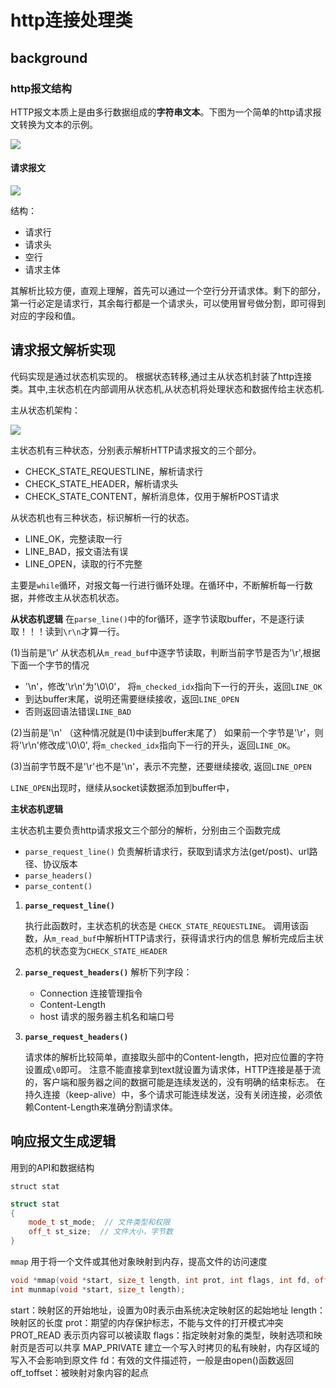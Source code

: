 # http连接处理类

## background


### http报文结构

HTTP报文本质上是由多行数据组成的**字符串文本**。下图为一个简单的http请求报文转换为文本的示例。


![](https://segmentfault.com/img/bVbvbXu/view?w=2374&h=778)


#### 请求报文

![](https://tsejx.github.io/javascript-guidebook/static/http-request-structure.aa6a5498.png)

结构：
- 请求行
- 请求头
- 空行
- 请求主体

其解析比较方便，直观上理解，首先可以通过一个空行分开请求体。剩下的部分，第一行必定是请求行，其余每行都是一个请求头，可以使用冒号做分割，即可得到对应的字段和值。

## 请求报文解析实现

代码实现是通过状态机实现的。
根据状态转移,通过主从状态机封装了http连接类。其中,主状态机在内部调用从状态机,从状态机将处理状态和数据传给主状态机.

主从状态机架构：

![](https://mmbiz.qpic.cn/mmbiz_jpg/6OkibcrXVmBH2ZO50WrURwTiaNKTH7tCia3AR4WeKu2EEzSgKibXzG4oa4WaPfGutwBqCJtemia3rc5V1wupvOLFjzQ/640?wx_fmt=jpeg&tp=webp&wxfrom=5&wx_lazy=1)

主状态机有三种状态，分别表示解析HTTP请求报文的三个部分。

-   CHECK_STATE_REQUESTLINE，解析请求行
-   CHECK_STATE_HEADER，解析请求头
-   CHECK_STATE_CONTENT，解析消息体，仅用于解析POST请求

从状态机也有三种状态，标识解析一行的状态。

-   LINE_OK，完整读取一行
-   LINE_BAD，报文语法有误
-   LINE_OPEN，读取的行不完整


主要是`while`循环，对报文每一行进行循环处理。在循环中，不断解析每一行数据，并修改主从状态机状态。

**从状态机逻辑**
在`parse_line()`中的for循环，逐字节读取buffer，不是逐行读取！！！读到`\r\n`才算一行。

(1)当前是'\r'
从状态机从`m_read_buf`中逐字节读取，判断当前字节是否为'\r',根据下面一个字节的情况
- '\n'，修改'\r\n'为'\0\0'， 将`m_checked_idx`指向下一行的开头，返回`LINE_OK`
- 到达buffer末尾，说明还需要继续接收，返回`LINE_OPEN`
- 否则返回语法错误`LINE_BAD`

(2)当前是'\n' （这种情况就是(1)中读到buffer末尾了）
如果前一个字节是'\r'，则将'\r\n'修改成'\0\0', 将`m_checked_idx`指向下一行的开头，返回`LINE_OK`。

(3)当前字节既不是'\r'也不是'\n'，表示不完整，还要继续接收, 返回`LINE_OPEN`

`LINE_OPEN`出现时，继续从socket读数据添加到buffer中，

**主状态机逻辑**

主状态机主要负责http请求报文三个部分的解析，分别由三个函数完成

- `parse_request_line()` 负责解析请求行，获取到请求方法(get/post)、url路径、协议版本
- `parse_headers()`
- `parse_content()`


1. **`parse_request_line()`** 

    执行此函数时，主状态机的状态是 `CHECK_STATE_REQUESTLINE`。
    调用该函数，从`m_read_buf`中解析HTTP请求行，获得请求行内的信息
    解析完成后主状态机的状态变为`CHECK_STATE_HEADER`


2. **`parse_request_headers()`**
    解析下列字段：
    - Connection 连接管理指令
    - Content-Length
    - host 	请求的服务器主机名和端口号

3. **`parse_request_headers()`**

    请求体的解析比较简单，直接取头部中的Content-length，把对应位置的字符设置成`\0`即可。
    注意不能直接拿到text就设置为请求体，HTTP连接是基于流的，客户端和服务器之间的数据可能是连续发送的，没有明确的结束标志。
    在持久连接（keep-alive）中，多个请求可能连续发送，没有关闭连接，必须依赖Content-Length来准确分割请求体。

## 响应报文生成逻辑

用到的API和数据结构

`struct stat`

```c++
struct stat
{
    mode_t st_mode;  // 文件类型和权限
    off_t st_size;  // 文件大小，字节数
}
```

`mmap` 用于将一个文件或其他对象映射到内存，提高文件的访问速度
```c++
void *mmap(void *start, size_t length, int prot, int flags, int fd, off_t offset);
int munmap(void *start, size_t length);
```

start：映射区的开始地址，设置为0时表示由系统决定映射区的起始地址
length：映射区的长度
prot：期望的内存保护标志，不能与文件的打开模式冲突
    PROT_READ 表示页内容可以被读取
flags：指定映射对象的类型，映射选项和映射页是否可以共享
    MAP_PRIVATE 建立一个写入时拷贝的私有映射，内存区域的写入不会影响到原文件
fd：有效的文件描述符，一般是由open()函数返回
off_toffset：被映射对象内容的起点